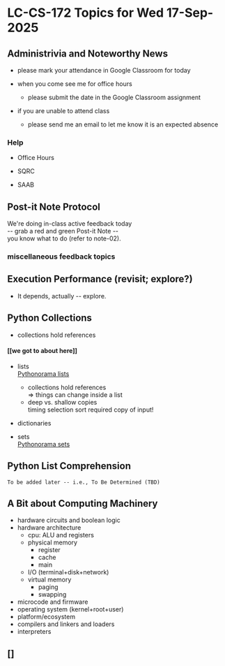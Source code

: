 # LC-CS-172 Topics for Wed 17-Sep-2025

## Administrivia and Noteworthy News

* please mark your attendance in Google Classroom for today

* when you come see me for office hours

  + please submit the date in the Google Classroom assignment

* if you are unable to attend class

  + please send me an email to let me know it is an expected absence

### Help

* Office Hours

* SQRC

* SAAB

## Post-it Note Protocol

We're doing in-class active feedback today  
-- grab a red and green Post-it Note --  
you know what to do (refer to note-02).

### miscellaneous feedback topics

## Execution Performance (revisit; explore?)

* It depends, actually -- explore.

## Python Collections

* collections hold references

#### [[we got to about here]]

* lists  
  [Pythonorama lists](https://github.com/alainkaegi/pythonorama/blob/main/data_structures/lists.md)
  - collections hold references  
     => things can change inside a list
  - deep vs. shallow copies  
    timing selection sort required copy of input!

* dictionaries

* sets  
  [Pythonorama sets](https://github.com/alainkaegi/pythonorama/blob/main/data_structures/sets.md)

## Python List Comprehension

    To be added later -- i.e., To Be Determined (TBD)

## A Bit about Computing Machinery

* hardware circuits and boolean logic
* hardware architecture
  - cpu: ALU and registers
  - physical memory
    + register
	+ cache
	+ main
  - I/O (terminal+disk+network)
  - virtual memory
    + paging
	+ swapping
* microcode and firmware
* operating system (kernel+root+user)
* platform/ecosystem
* compilers and linkers and loaders
* interpreters

## []
